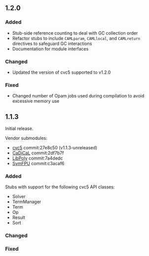 ## 1.2.0

### Added

- Stub-side reference counting to deal with GC collection order
- Refactor stubs to include `CAMLparam`, `CAMLlocal`, and `CAMLreturn` directives to safeguard GC interactions
- Documentation for module interfaces

### Changed

- Updated the version of cvc5 supported to v1.2.0

### Fixed

- Changed number of Opam jobs used during compilation to avoid excessive memory use 

## 1.1.3

Initial release.

Vendor submodules:
- [cvc5](https://github.com/cvc5/cvc5/tree/27e8c50df1d91cbfc8801977b45df7fc57f58775) commit:27e8c50 (v1.1.3-unreleased)
- [CaDiCaL](https://github.com/arminbiere/cadical/tree/2df7b7fed0f9c522fd4cdf6e88cecad4cac8a2df) commit:2df7b7f
- [LibPoly](https://github.com/SRI-CSL/libpoly/tree/7a4dedcdc3446ac8fba5673faeb2e95bed9bb73a) commit:7a4dedc
- [SymFPU](https://github.com/cvc5/symfpu/tree/c3acaf62b137c36aae5eb380f1d883bfa9095f60) commit:c3acaf6

### Added

Stubs with support for the following cvc5 API classes:
- Solver
- TermManager
- Term
- Op
- Result
- Sort

### Changed

### Fixed